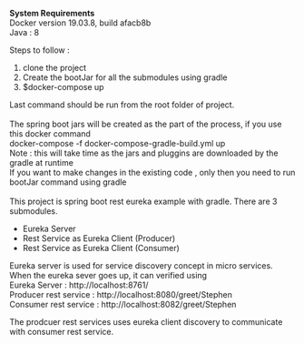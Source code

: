 <b>System Requirements </b> <br>
Docker version 19.03.8, build afacb8b <br>
Java : 8 <br>

Steps to follow :
<ol>
<li>clone the project</li>
<li>Create the bootJar for all the submodules using gradle</li>
<li>$docker-compose up </li>
</ol>
Last command should be run from the root folder of project.<br><br>
The spring boot jars will be created as the part of the process, if you use this docker command <br>
docker-compose  -f docker-compose-gradle-build.yml up<br>
Note : this will take time as the jars and pluggins are downloaded by the gradle at runtime<br>
If you want to make changes in the existing code , only then you need to run bootJar command using gradle
<br><br>
This project is spring boot rest eureka example with gradle.
There are 3 submodules. 
<ul>
<li>Eureka Server </li>
<li>Rest Service as Eureka Client (Producer) </li>
<li>Rest Service as Eureka Client (Consumer)</li>
</ul>

Eureka server is used for service discovery concept in micro services. 
When the eureka sever goes up, it can verified using  <br>
Eureka Server : http://localhost:8761/<br>
Producer rest service : http://localhost:8080/greet/Stephen <br>
Consumer rest service : http://localhost:8082/greet/Stephen <br>

The prodcuer rest services uses eureka client discovery to communicate with consumer rest service.
